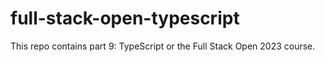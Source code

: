# full-stack-open-typescript
This repo contains part 9: TypeScript or the Full Stack Open 2023 course.
